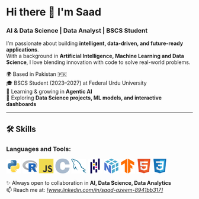 # Hi there 👋 I'm Saad  

### AI & Data Science | Data Analyst | BSCS Student  

I’m passionate about building **intelligent, data-driven, and future-ready applications**.  
With a background in **Artificial Intelligence, Machine Learning and  Data Science**, I love blending innovation with code to solve real-world problems.  

🌍 Based in Pakistan 🇵🇰  
🎓 BSCS Student (2023–2027) at Federal Urdu University  
🧠 Learning & growing in **Agentic AI**  
🚀 Exploring **Data Science projects, ML models, and interactive dashboards**  

---

## 🛠️ Skills  

### Languages and Tools:
<p>
  <img src="https://raw.githubusercontent.com/devicons/devicon/master/icons/python/python-original.svg" alt="Python" width="40" height="40"/>
  <img src="https://raw.githubusercontent.com/devicons/devicon/master/icons/r/r-original.svg" alt="R" width="40" height="40"/>
  <img src="https://raw.githubusercontent.com/devicons/devicon/master/icons/javascript/javascript-original.svg" alt="JavaScript" width="40" height="40"/>
  <img src="https://raw.githubusercontent.com/devicons/devicon/master/icons/c/c-original.svg" alt="C" width="40" height="40"/>
  <img src="https://raw.githubusercontent.com/devicons/devicon/master/icons/mysql/mysql-original.svg" alt="MySQL" width="40" height="40"/>
  <img src="https://raw.githubusercontent.com/devicons/devicon/master/icons/pandas/pandas-original.svg" alt="Pandas" width="40" height="40"/>
  <img src="https://raw.githubusercontent.com/devicons/devicon/master/icons/numpy/numpy-original.svg" alt="NumPy" width="40" height="40"/>
  <img src="https://raw.githubusercontent.com/devicons/devicon/master/icons/tensorflow/tensorflow-original.svg" alt="TensorFlow" width="40" height="40"/>
  <img src="https://raw.githubusercontent.com/devicons/devicon/master/icons/html5/html5-original.svg" alt="HTML" width="40" height="40"/>
  <img src="https://raw.githubusercontent.com/devicons/devicon/master/icons/css3/css3-original.svg" alt="CSS" width="40" height="40"/>
</p>

✨ Always open to collaboration in **AI, Data Science, Data Analytics**  
📫 Reach me at: *[www.linkedin.com/in/saad-azeem-8941bb317]*  
